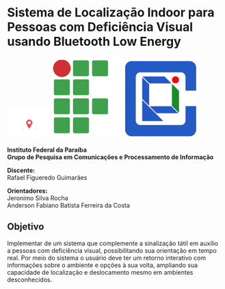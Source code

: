 # Sistema de Localização Indoor para Pessoas com Deficiência Visual usando Bluetooth Low Energy



<img src="https://github.com/rafaelfigueredog/IndorLocationSystem/blob/master/img/map.gif" width="100"/>

<img src="https://github.com/rafaelfigueredog/IndorLocationSystem/blob/master/img/logos.png" />

**Instituto Federal da Paraíba\
Grupo de Pesquisa em Comunicações e Processamento de Informação**

**Discente:**\
Rafael Figueredo Guimarães

**Orientadores:**\
Jeronimo Silva Rocha \
Anderson Fabiano Batista Ferreira da Costa 

## Objetivo 

Implementar de um sistema que complemente a sinalização tátil em auxílio a pessoas com deficiência visual, possibilitando sua orientação em tempo real. Por meio do sistema o usuário deve ter um retorno interativo com informações sobre o ambiente e opções à sua volta, ampliando sua capacidade de localização e deslocamento mesmo em ambientes desconhecidos.
